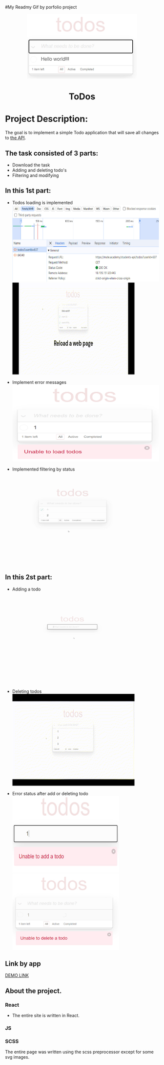 #My Readmy
Gif by porfolio project
<p align="center">
  <img src="https://github.com/Galers/Gif-Galers/blob/main/Main_logo.jpg">
</p>
<h1 align="center">ToDos</h1>

# Project Description:

The goal is to implement a simple Todo application that will save all changes to [the API](https://mate-academy.github.io/fe-students-api/).

## The task consisted of 3 parts:

- Download the task
- Adding and deleting todo's
- Filtering and modifying

## In this 1st part:

- Todos loading is implemented<br>
  <img width="500" height="250" src="https://github.com/Galers/Gif-Galers/blob/main/Load_Todos.jpg">
  <img width="400" height="300" src="https://github.com/Galers/Gif-Galers/blob/main/Todos_loading.gif">

- Implement error messages<br>
  <img width="500" height="250" src="https://github.com/Galers/Gif-Galers/blob/main/Eror%20load%20todos.jpg">

- Implemented filtering by status<br>
  <img width="400" height="300" src="https://github.com/Galers/Gif-Galers/blob/main/Filter.gif">

## In this 2st part:

- Adding a todo<br>
  <img width="400" height="300" src="https://github.com/Galers/Gif-Galers/blob/main/Add_todos.gif">

- Deleting todos<br>
  <img width="400" height="300" src="https://github.com/Galers/Gif-Galers/blob/main/Delete_todos.gif">

- Error status after add or deleting todo<br>
  <img width="350" height="250" src="https://github.com/Galers/Gif-Galers/blob/main/Error_add.jpg">
  <img width="350" height="250" src="https://github.com/Galers/Gif-Galers/blob/main/Error_delete.jpg">

## Link by app

[DEMO LINK](https://galers.github.io/portfolio-Todo-API/)

## About the project.

### React

- The entire site is written in React.

### JS

### SCSS

The entire page was written using the scss preprocessor except for some svg images.

